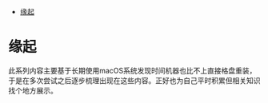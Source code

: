 <!--ts-->
* [缘起](#缘起)

<!-- Created by https://github.com/ekalinin/github-markdown-toc -->
<!-- Added by: runner, at: Wed Jun  8 02:35:19 UTC 2022 -->

<!--te-->
# 缘起

此系列内容主要基于长期使用macOS系统发现时间机器也比不上直接格盘重装，于是在多次尝试之后逐步梳理出现在这些内容。正好也为自己平时积累但相关知识找个地方展示。
